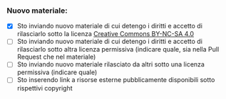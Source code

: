 
### Nuovo materiale:

- [x] Sto inviando nuovo materiale di cui detengo i diritti e accetto di rilasciarlo sotto la licenza [Creative Commons BY-NC-SA 4.0](https://creativecommons.org/licenses/by-nc-sa/4.0/)
- [ ] Sto inviando nuovo materiale di cui detengo i diritti e accetto di rilasciarlo sotto altra licenza permissiva (indicare quale, sia nella Pull Request che nel materiale)
- [ ] Sto inviando nuovo materiale rilasciato da altri sotto una licenza permissiva (indicare quale)
- [ ] Sto inserendo link a risorse esterne pubblicamente disponibili sotto rispettivi copyright 

